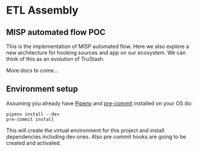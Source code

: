 # ETL Assembly

## MISP automated flow POC

This is the implementation of MISP automated flow. Here we also explore a new architecture for hooking sources and app on our ecosystem. We can think of this as an evolution of TruStash.

More docs to come...

## Environment setup

Assuming you already have [Pipenv](https://pipenv.pypa.io/en/latest/install/#installing-pipenv) and [pre-commit](https://pre-commit.com/) installed on your OS do:

```shell
pipenv install --dev
pre-commit install
```

This will create the virtual environment for this project and install dependencies including dev ones. Also pre commit hooks are going to be created and activated.

